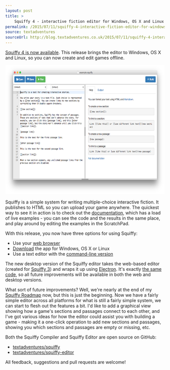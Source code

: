 ```yaml
---
layout: post
title: >
    Squiffy 4 - interactive fiction editor for Windows, OS X and Linux
permalink: /2015/07/11/squiffy-4-interactive-fiction-editor-for-windows-os-x-and-linux
source: textadventures
sourceUrl: http://blog.textadventures.co.uk/2015/07/11/squiffy-4-interactive-fiction-editor-for-windows-os-x-and-linux/
---
```

<a href="http://textadventures.co.uk/squiffy">Squiffy 4 is now available</a>. This release brings the editor to Windows, OS X and Linux, so you can now create and edit games offline.

<a href="/images/2015/textadventuresblog.files.wordpress.com-2015-07-screen-shot-2015-07-11-at-15-43-36.png"><img class="alignnone wp-image-2627 size-large" src="/images/2015/textadventuresblog.files.wordpress.com-2015-07-screen-shot-2015-07-11-at-15-43-36.png?w=660" alt="Squiffy for OS X" width="660" height="408" /></a>

Squiffy is a simple system for writing multiple-choice interactive fiction. It publishes to HTML so you can upload your game anywhere. The quickest way to see it in action is to check out the <a href="http://docs.textadventures.co.uk/squiffy/">documentation</a>, which has a load of live examples - you can see the code and the results in the same place, and play around by editing the examples in the ScratchPad.

With this release, you now have three options for using Squiffy:
<ul>
	<li>Use your <a href="http://textadventures.co.uk/squiffy/editor">web browser</a></li>
	<li><a href="http://textadventures.co.uk/squiffy">Download</a> the app for Windows, OS X or Linux</li>
	<li>Use a text editor with the <a href="http://docs.textadventures.co.uk/squiffy/cli.html">command-line version</a></li>
</ul>
The new desktop version of the Squiffy editor takes the web-based editor (created for <a href="http://blog.textadventures.co.uk/2015/04/25/squiffy-3-a-new-web-based-editor-for-interactive-fiction/">Squiffy 3</a>) and wraps it up using <a href="http://electron.atom.io/">Electron</a>. It's exactly <a href="https://github.com/textadventures/squiffy-editor">the same code</a>, so all future improvements will be available in both the web and desktop versions.

What sort of future improvements? Well, we're nearly at the end of my <a href="http://docs.textadventures.co.uk/squiffy/roadmap.html">Squiffy Roadmap</a> now, but this is just the beginning. Now we have a fairly simple editor across all platforms for what is still a fairly simple system, we can start to flesh out the features a bit. I'd like to add a graphical view showing how a game's sections and passages connect to each other, and I've got various ideas for how the editor could assist you with building a game - making it a one-click operation to add new sections and passages, showing you which sections and passages are empty or missing, etc.

Both the Squiffy Compiler and Squiffy Editor are open source on GitHub:
<ul>
	<li><a href="https://github.com/textadventures/squiffy">textadventures/squiffy</a></li>
	<li><a href="https://github.com/textadventures/squiffy-editor">textadventures/squiffy-editor</a></li>
</ul>
All feedback, suggestions and pull requests are welcome!